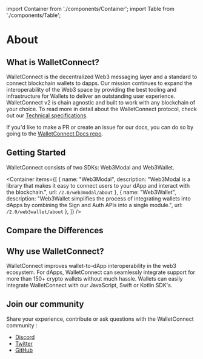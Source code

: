 import Container from './components/Container';
import Table from './components/Table';

# About

## What is WalletConnect?

WalletConnect is the decentralized Web3 messaging layer and a standard to connect blockchain wallets to dapps. Our mission continues to expand the interoperability of the Web3 space by providing the best tooling and infrastructure for Wallets to deliver an outstanding user experience. WalletConnect v2 is chain agnostic and built to work with any blockchain of your choice. To read more in detail about the WalletConnect protocol, check out our [Technical specifications](./specs/readme.md).

If you'd like to make a PR or create an issue for our docs, you can do so by going to the [WalletConnect Docs repo](https://github.com/WalletConnect/walletconnect-docs).

## Getting Started

WalletConnect consists of two SDKs: Web3Modal and Web3Wallet.

<Container
items={[
{
name: "Web3Modal",
description: "Web3Modal is a library that makes it easy to connect users to your dApp and interact with the blockchain.",
url: `/2.0/web3modal/about`
},
{
name: "Web3Wallet",
description: "Web3Wallet simplifies the process of integrating wallets into dApps by combining the Sign and Auth APIs into a single module.",
url: `/2.0/web3wallet/about`
},
]}
/>

## Compare the Differences

<Table 
headers={[ "SDKs", "Web3Modal", "Web3Wallet" ]}
data={[
{
feature: "Target Builders",
web3Modal: "dApps",
web3Wallet: "Wallets",
},
{
feature: "APIs",
web3Modal: "Sign v1.0",
web3Wallet: "Sign v2.0, Auth",
}
]}
/>

## Why use WalletConnect?

WalletConnect improves wallet-to-dApp interoperability in the web3 ecosystem. For dApps, WalletConnect can seamlessly integrate support for more than 150+ crypto wallets without much hassle. Wallets can easily integrate WalletConnect with our JavaScript, Swift or Kotlin SDK's.

## Join our community

Share your experience, contribute or ask questions with the WalletConnect community :

- [Discord](https://discord.walletconnect.org)
- [Twitter](https://twitter.com/walletconnect)
- [GitHub](https://github.com/walletconnect)
